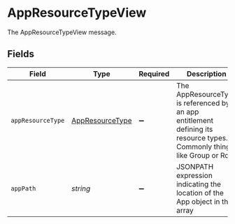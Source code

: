 # AppResourceTypeView

 The AppResourceTypeView message.



## Fields

| Field                                                                                                                      | Type                                                                                                                       | Required                                                                                                                   | Description                                                                                                                |
| -------------------------------------------------------------------------------------------------------------------------- | -------------------------------------------------------------------------------------------------------------------------- | -------------------------------------------------------------------------------------------------------------------------- | -------------------------------------------------------------------------------------------------------------------------- |
| `appResourceType`                                                                                                          | [AppResourceType](../../models/shared/appresourcetype.md)                                                                  | :heavy_minus_sign:                                                                                                         |  The AppResourceType is referenced by an app entitlement defining its resource types. Commonly things like Group or Role.<br/> |
| `appPath`                                                                                                                  | *string*                                                                                                                   | :heavy_minus_sign:                                                                                                         |  JSONPATH expression indicating the location of the App object in the  array<br/>                                          |